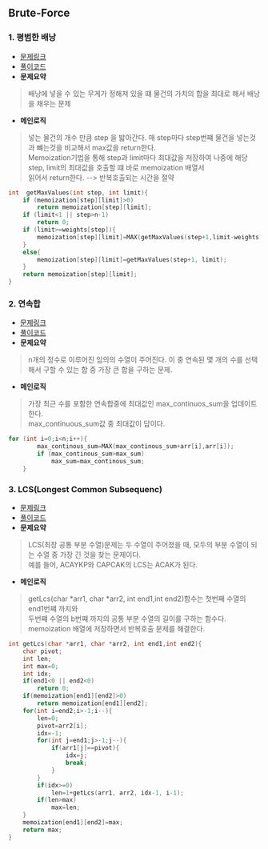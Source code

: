 ## Brute-Force

### 1. 평범한 배낭
- [문제링크](https://www.acmicpc.net/problem/12865)
- [풀이코드](https://github.com/donusKim/Algorithm/blob/master/baekjoon/DP/bj_12865.cpp)
- **문제요약**
> 배낭에 넣을 수 있는 무게가 정해져 있을 떄 물건의 가치의 합을 최대로 해서 배낭을 채우는 문제
- **메인로직** 
> 넣는 물건의 개수 만큼 step 을 밟아간다. 매 step마다 step번쨰 물건을 넣는것과 뺴는것을 비교해서 max값을 return한다.       
Memoization기법을 통해 step과 limit마다 최대값을 저장하여 나중에 해당 step, limit의 최대값을 호출할 떄 바로 memoization 배열서      
읽어서 return한다. --> 반복호출되는 시간을 절약
```cpp
int  getMaxValues(int step, int limit){
    if (memoization[step][limit]>0)
        return memoization[step][limit];
    if (limit<1 || step>n-1)
        return 0;
    if (limit>=weights[step]){
        memoization[step][limit]=MAX(getMaxValues(step+1,limit-weights[step])+values[step],getMaxValues(step+1, limit));
    }    
    else{
        memoization[step][limit]=getMaxValues(step+1, limit);
    }
    return memoization[step][limit];
}
```
### 2. 연속합
- [문제링크](https://www.acmicpc.net/problem/1912)
- [풀이코드](https://github.com/donusKim/Algorithm/blob/master/baekjoon/DP/bj_1912.cpp)
- **문제요약**
> n개의 정수로 이루어진 임의의 수열이 주어진다. 이 중 연속된 몇 개의 수를 선택해서 구할 수 있는 합 중 가장 큰 합을 구하는 문제.
- **메인로직** 
> 가장 최근 수를 포함한 연속합중에 최대값인 max_continuos_sum을 업데이트 한다.      
> max_continuous_sum값 중 최대값이 답이다.
```cpp
for (int i=0;i<n;i++){
        max_continous_sum=MAX(max_continous_sum+arr[i],arr[i]);
        if (max_continous_sum>max_sum)
            max_sum=max_continous_sum;
    }
```

### 3. LCS(Longest Common Subsequenc)
- [문제링크](https://www.acmicpc.net/problem/9251)
- [풀이코드](https://github.com/donusKim/Algorithm/blob/master/baekjoon/DP/bj_9251.cpp)
- **문제요약**
> LCS(최장 공통 부분 수열)문제는 두 수열이 주어졌을 때, 모두의 부분 수열이 되는 수열 중 가장 긴 것을 찾는 문제이다.    
> 예를 들어, ACAYKP와 CAPCAK의 LCS는 ACAK가 된다.    
- **메인로직** 
> getLcs(char *arr1, char *arr2, int end1,int end2)함수는 첫번째 수열의 end1번쨰 까지와      
> 두번쨰 수열의 b번쨰 까지의 공통 부분 수열의 길이를 구하는 함수다.     
> memoization 배열에 저장하면서 반복호출 문제를 해결한다.
```cpp
int getLcs(char *arr1, char *arr2, int end1,int end2){
    char pivot;
    int len;
    int max=0;
    int idx;
    if(end1<0 || end2<0)
        return 0;
    if(memoization[end1][end2]>0)
        return memoization[end1][end2];
    for(int i=end2;i>-1;i--){
        len=0;
        pivot=arr2[i];
        idx=-1;
        for(int j=end1;j>-1;j--){
            if(arr1[j]==pivot){
                idx=j;
                break;
            }
        }
        if(idx>=0)
            len=1+getLcs(arr1, arr2, idx-1, i-1);
        if(len>max)
            max=len;
    }
    memoization[end1][end2]=max;
    return max;
}
```
